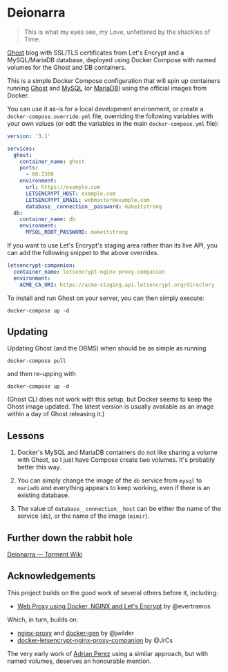# Deionarra

> This is what my eyes see, my Love, unfettered by the shackles of Time.

[Ghost](https://ghost.org) blog with SSL/TLS certificates from Let's Encrypt and a MySQL/MariaDB database, deployed using Docker Compose with named volumes for the Ghost and DB containers.

This is a simple Docker Compose configuration that will spin up containers running [Ghost](https://store.docker.com/images/ghost) and [MySQL](https://store.docker.com/images/mysql) (or [MariaDB](https://store.docker.com/images/mariadb)) using the official images from Docker.

You can use it as-is for a local development environment, or create a `docker-compose.override.yml` file, overriding the following variables with your own values (or edit the variables in the main `docker-compose.yml` file):

```yaml
version: '3.1'

services:
  ghost:
    container_name: ghost
    ports:
      - 80:2368
    environment:
      url: https://example.com
      LETSENCRYPT_HOST: example.com
      LETSENCRYPT_EMAIL: webmaster@example.com
      database__connection__password: makeitstrong
  db:
    container_name: db
    environment:
      MYSQL_ROOT_PASSWORD: makeitstrong
```

If you want to use Let's Encrypt's staging area rather than its live API, you can add the following snippet to the above overrides.

```yaml
letsencrypt-companion:
  container_name: letsencrypt-nginx-proxy-companion
  environment:
    ACME_CA_URI: https://acme-staging.api.letsencrypt.org/directory
```

To install and run Ghost on your server, you can then simply execute:

`docker-compose up -d`

## Updating

Updating Ghost (and the DBMS) when should be as simple as running

`docker-compose pull`

and then re-upping with

`docker-compose up -d`

(Ghost CLI does not work with this setup, but Docker seems to keep the Ghost image updated. The latest version is usually available as an image within a day of Ghost releasing it.)

## Lessons

1. Docker's MySQL and MariaDB containers do not like sharing a volume with Ghost, so I just have Compose create two volumes. It's probably better this way.

2. You can simply change the image of the `db` service from `mysql` to `mariadb` and everything appears to keep working, even if there is an existing database.

3. The value of `database__connection__host` can be either the name of the service (`db`), or the name of the image (`mimir`).

## Further down the rabbit hole

[Deionarra — Torment Wiki](http://torment.wikia.com/wiki/Deionarra)

## Acknowledgements

This project builds on the good work of several others before it, including:

 - [Web Proxy using Docker, NGINX and Let's Encrypt](https://github.com/evertramos/docker-compose-letsencrypt-nginx-proxy-companion) by @evertramos

 Which, in turn, builds on:

  - [nginx-proxy](https://github.com/jwilder/nginx-proxy) and [docker-gen](https://index.docker.io/u/jwilder/docker-gen/) by @jwilder
  - [docker-letsencrypt-nginx-proxy-companion](https://github.com/JrCs/docker-letsencrypt-nginx-proxy-companion) by @JrCs

The very early work of [Adrian Perez](https://adrianperez.org/advanced-deployment-of-ghost-in-2-minutes-with-docker/) using a similar approach, but with named volumes, deserves an honourable mention.
